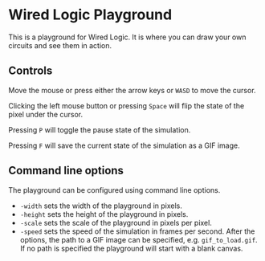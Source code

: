 Wired Logic Playground
======================
This is a playground for Wired Logic. It is where you can draw your own circuits and see them in action.

Controls
--------
Move the mouse or press either the arrow keys or `WASD` to move the cursor.

Clicking the left mouse button or pressing `Space` will flip the state of the pixel under the cursor.

Pressing `P` will toggle the pause state of the simulation.

Pressing `F` will save the current state of the simulation as a GIF image.

Command line options
--------------------
The playground can be configured using command line options.
- `-width` sets the width of the playground in pixels.
- `-height` sets the height of the playground in pixels.
- `-scale` sets the scale of the playground in pixels per pixel.
- `-speed` sets the speed of the simulation in frames per second.
After the options, the path to a GIF image can be specified, e.g. `gif_to_load.gif`. If no path is specified the playground will start with a blank canvas.